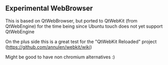 ## Experimental WebBrowser

This is based on QtWebBrowser, but ported to QtWebKit (from QtWebEngine) for the time being since Ubuntu touch does not yet support QtWebEngine

On the plus side this is a great test for the "QtWebKit Reloaded" project (https://github.com/annulen/webkit/wiki)

Might be good to have non chromium alternatives :)
